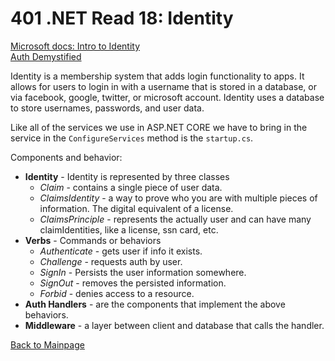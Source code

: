 # 401 .NET Read 18: Identity
[Microsoft docs: Intro to Identity](https://docs.microsoft.com/en-us/aspnet/core/security/authentication/identity?view=aspnetcore-2.1&tabs=visual-studio)<br>
[Auth Demystified](https://digitalmccullough.com/posts/aspnetcore-auth-system-demystified.html)<br>

Identity is a membership system that adds login functionality to apps.  It allows for users to login in with a username that is stored in a database, or via facebook, google, twitter, or microsoft account.
Identity uses a database to store usernames, passwords, and user data.

Like all of the services we use in ASP.NET CORE we have to bring in the service in the `ConfigureServices` method is the `startup.cs`.

Components and behavior:
+ **Identity** - Identity is represented by three classes
  + *Claim* - contains a single piece of user data.
  + *ClaimsIdentity* - a way to prove who you are with multiple pieces of information.  The digital equivalent of a license.
  + *ClaimsPrinciple* - represents the actually user and can have many claimIdentities, like a license, ssn card, etc.
+ **Verbs** - Commands or behaviors
  + *Authenticate* - gets user if info it exists. 
  + *Challenge* - requests auth by user.
  + *SignIn* - Persists the user information somewhere.
  + *SignOut* - removes the persisted information.
  + *Forbid* - denies access to a resource.
+ **Auth Handlers** - are the components that implement the above behaviors.
+ **Middleware** - a layer between client and database that calls the handler.

[Back to Mainpage](../code-fellows.md)<br>